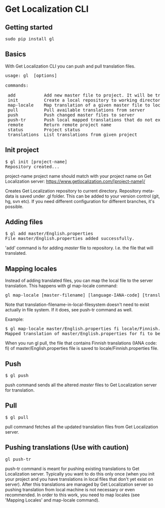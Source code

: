 Get Localization CLI
============

## Getting started ##

<pre>sudo pip install gl</pre>

## Basics ##

With Get Localization CLI you can push and pull translation files. 

<pre>
usage: gl <command> [options]

commands:

 add           Add new master file to project. It will be tracked and pushed when there's changes.
 init          Create a local repository to working directory and link it to existing Get Localization project.
 map-locale    Map translation of a given master file to local file. When file is pulled from server, it's saved to given target file.
 pull          Pull available translations from server
 push          Push changed master files to server
 push-tr       Push local mapped translations that do not exist on server
 remote        Return remote project name
 status        Project status
 translations  List translations from given project
</pre>

## Init project ##
<pre>
$ gl init [project-name]
Repository created...
</pre>

project-name  project name should match with your project name on Get Localization server: https://www.getlocalization.com/[project-name]/
 
Creates Get Localization repository to current directory. Repository meta-data is saved under .gl folder. This can be added to your version control (git, hg, svn etc). If you need different configuration for different branches, it's possible.

## Adding files ##

<pre>
$ gl add master/English.properties
File master/English.properties added successfully.
</pre>

'add' command is for adding *master* file to repository. I.e. the file that will translated.

## Mapping locales ##

Instead of adding translated files, you can map the local file to the server translation. This happens with gl map-locale command:

<pre>
gl map-locale [master-filename] [language-IANA-code] [translation-filename-in-local-filesystem]
</pre>

Note that translation-filename-in-local-filesystem doesn't need to exist actually in file system. If it does, see push-tr command as well. 

Example:

<pre>
$ gl map-locale master/English.properties fi locale/Finnish.properties
Mapped translation of master/English.properties for fi to be saved as locale/Finnish.properties
</pre>

When you run gl pull, the file that contains Finnish translations (IANA code: fi) of master/English.properties file is saved to locale/Finnish.properties file.

## Push ##

<pre>
$ gl push
</pre>

push command sends all the altered *master* files to Get Localization server for translation.

## Pull ##

<pre>
$ gl pull
</pre>

pull command fetches all the updated translation files from Get Localization server.

## Pushing translations (Use with caution) ##

<pre>
gl push-tr
</pre>

push-tr command is meant for pushing existing translations to Get Localization server. Typically you want to do this only once (when you init your project and you have translations in local files that don't yet exist on server). After this translations are managed by Get Localization server so pushing translation from local machine is not necessary or even recommended. In order to this work, you need to map locales (see 'Mapping Locales' and map-locale command). 

